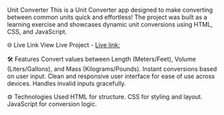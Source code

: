 Unit Converter
This is a Unit Converter app designed to make converting between common units quick and effortless! The project was built as a learning exercise and showcases dynamic unit conversions using HTML, CSS, and JavaScript.

🌐 Live Link
View Live Project - [Live link:](https://kabeer100xdev.github.io/Unit-converter/)

🛠️ Features
Convert values between Length (Meters/Feet), Volume (Liters/Gallons), and Mass (Kilograms/Pounds).
Instant conversions based on user input.
Clean and responsive user interface for ease of use across devices.
Handles invalid inputs gracefully.

⚙️ Technologies Used
HTML for structure.
CSS for styling and layout.
JavaScript for conversion logic.
